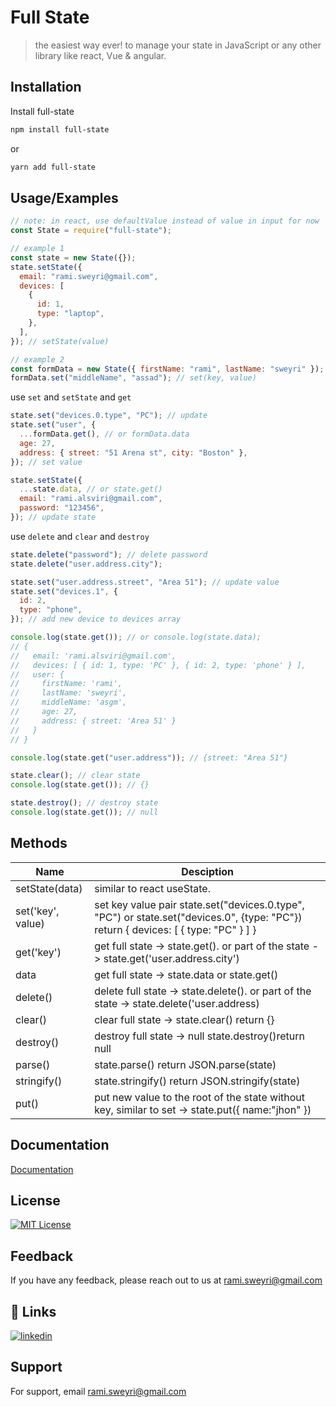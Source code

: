 <!-- @format -->

# Full State

> the easiest way ever! to manage your state in JavaScript or any other library like react, Vue & angular.

## Installation

Install full-state

```bash
npm install full-state
```

or

```bash
yarn add full-state
```

## Usage/Examples

```javascript
// note: in react, use defaultValue instead of value in input for now
const State = require("full-state");

// example 1
const state = new State({});
state.setState({
  email: "rami.sweyri@gmail.com",
  devices: [
    {
      id: 1,
      type: "laptop",
    },
  ],
}); // setState(value)

// example 2
const formData = new State({ firstName: "rami", lastName: "sweyri" });
formData.set("middleName", "assad"); // set(key, value)
```

use `set` and `setState` and `get`

```jsx
state.set("devices.0.type", "PC"); // update
state.set("user", {
  ...formData.get(), // or formData.data
  age: 27,
  address: { street: "51 Arena st", city: "Boston" },
}); // set value

state.setState({
  ...state.data, // or state.get()
  email: "rami.alsviri@gmail.com",
  password: "123456",
}); // update state
```

use `delete` and `clear` and `destroy`

```jsx
state.delete("password"); // delete password
state.delete("user.address.city");

state.set("user.address.street", "Area 51"); // update value
state.set("devices.1", {
  id: 2,
  type: "phone",
}); // add new device to devices array

console.log(state.get()); // or console.log(state.data);
// {
//   email: 'rami.alsviri@gmail.com',
//   devices: [ { id: 1, type: 'PC' }, { id: 2, type: 'phone' } ],
//   user: {
//     firstName: 'rami',
//     lastName: 'sweyri',
//     middleName: 'asgm',
//     age: 27,
//     address: { street: 'Area 51' }
//   }
// }

console.log(state.get("user.address")); // {street: "Area 51"}

state.clear(); // clear state
console.log(state.get()); // {}

state.destroy(); // destroy state
console.log(state.get()); // null
```

## Methods

| Name              | Desciption                                                                                                                          |
| ----------------- | ----------------------------------------------------------------------------------------------------------------------------------- |
| setState(data)    | similar to react useState.                                                                                                          |
| set('key', value) | set key value pair state.set("devices.0.type", "PC") or state.set("devices.0", {type: "PC"}) return { devices: [ { type: "PC" } ] } |
| get('key')        | get full state -> state.get(). or part of the state -> state.get('user.address.city')                                               |
| data              | get full state -> state.data or state.get()                                                                                         |
| delete()          | delete full state -> state.delete(). or part of the state -> state.delete('user.address)                                            |
| clear()           | clear full state -> state.clear() return {}                                                                                         |
| destroy()         | destroy full state -> null state.destroy()return null                                                                               |
| parse()           | state.parse() return JSON.parse(state)                                                                                              |
| stringify()       | state.stringify() return JSON.stringify(state)                                                                                      |
| put()             | put new value to the root of the state without key, similar to set -> state.put({ name:"jhon" })                                    |

## Documentation

[Documentation](https://github.com/rami-sweyri/full-state)

## License

[![MIT License](https://img.shields.io/badge/License-MIT-green.svg)](https://choosealicense.com/licenses/mit/)

## Feedback

If you have any feedback, please reach out to us at rami.sweyri@gmail.com

## 🔗 Links

[![linkedin](https://img.shields.io/badge/linkedin-0A66C2?style=for-the-badge&logo=linkedin&logoColor=white)](https://www.linkedin.com/in/rami-sweyri/)

## Support

For support, email rami.sweyri@gmail.com
